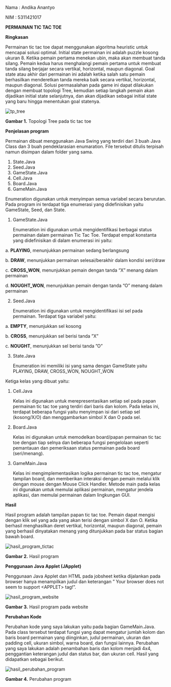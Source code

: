 Nama : Andika Anantyo

NIM : 5311421017

**PERMAINAN TIC TAC TOE**

**Ringkasan**

Permainan tic tac toe dapat menggunakan algoritma heuristic untuk mencapai solusi optimal. Initial state permainan ini adalah puzzle kosong ukuran 8. Ketika pemain pertama menekan ubin, maka akan membuat tanda silang. Pemain kedua harus menghalangi pemain pertama untuk membuat tanda silang berjajar secara vertikal, horizontal, maupun diagonal. Goal state atau akhir dari permainan ini adalah ketika salah satu pemain berhasilkan menderetkan tanda mereka baik secara vertikal, horizontal, maupun diagonal. Solusi permasalahan pada game ini dapat dilakukan dengan membuat topologi Tree, kemudian setiap langkah pemain akan dijadikan initial state selanjutnya, dan akan dijadikan sebagai initial state yang baru hingga menentukan goal statenya.

![tp_tree](https://github.com/akvrba/praktek_bfs_tictactoe/assets/147400178/63d2004a-6b25-4534-976b-eee38eefae1a)

**Gambar 1.** Topologi Tree pada tic tac toe

**Penjelasan program**

Permainan dibuat menggunakan Java Swing yang terdiri dari 3 buah Java Class dan 3 buah pendeklarasian enumaration. File tersebut ditulis terpisah namun disimpan dalam folder yang sama.

1.  State.Java
2.  Seed.Java
3.  GameState.Java
4.  Cell.Java
5.  Board.Java
6.  GameMain.Java

Enumeration digunakan untuk menyimpan semua variabel secara berurutan. Pada program ini terdapat tiga enumerasi yang didefinisikan yaitu GameState, Seed, dan State.

1.  GameState.Java

    Enumeration ini digunakan untuk mengidentifikasi berbagai status permainan dalam permainan Tic Tac Toe. Terdapat empat konstanta yang didefinisikan di dalam enumerasi ini yaitu:

  a.  **PLAYING**, menunjukkan permainan sedang berlangsung
  
  b.  **DRAW**, menunjukkan permainan selesai/berakhir dalam kondisi seri/draw
  
  c.  **CROSS_WON**, menunjukkan pemain dengan tanda “X” menang dalam permainan
  
  d.  **NOUGHT_WON**, menunjukkan pemain dengan tanda “O” menang dalam permainan
  
2.  Seed.Java

    Enumeration ini digunakan untuk mengidentifikasi isi sel pada permainan. Terdapat tiga variabel yaitu:

  a.  **EMPTY**, menunjukkan sel kosong
  
  b.  **CROSS**, menunjukkan sel berisi tanda ”X”
  
  c.  **NOUGHT**, menunjukkan sel berisi tanda ”O”
  
3. State.Java

    Enumeration ini memiliki isi yang sama dengan GameState yaitu PLAYING, DRAW, CROSS_WON, NOUGHT_WON

Ketiga kelas yang dibuat yaitu:

1.  Cell.Java

    Kelas ini digunakan untuk merepresentasikan setiap sel pada papan permainan tic tac toe yang terdiri dari baris dan kolom. Pada kelas ini, terdapat beberapa fungsi yaitu menyimpan isi dari setiap sel (kosong/X/O) dan menggambarkan simbol X dan O pada sel.

2.  Board.Java

    Kelas ini digunakan untuk memodelkan board/papan permainan tic tac toe dengan tiap selnya dan beberapa fungsi pengelolaan seperti pemantauan dan pemeriksaan status permainan pada board (seri/menang).

3.  GameMain.Java

    Kelas ini mengimplementasikan logika permainan tic tac toe, mengatur tampilan board, dan memberikan interaksi dengan pemain melalui klik dengan mouse dengan Mouse Click Handler. Metode main pada kelas ini digunakan untuk memulai aplikasi permainan, mengatur jendela aplikasi, dan memulai permainan dalam lingkungan GUI.

**Hasil**

Hasil program adalah tampilan papan tic tac toe. Pemain dapat mengisi dengan klik sel yang ada yang akan terisi dengan simbol X dan O. Ketika berhasil menghasilkan deret vertikal, horizontal, maupun diagonal, pemain yang berhasil dinyatakan menang yang ditunjukkan pada bar status bagian bawah board.

![hasil_program_tictac](https://github.com/akvrba/praktek_bfs_tictactoe/assets/147400178/f6c39098-9b21-4b4f-b55e-73e93c900bea)

**Gambar 2.** Hasil program

**Penggunaan Java Applet (JApplet)**

Penggunaan Java Applet dan HTML pada jobsheet ketika dijalankan pada browser hanya menampilkan judul dan keterangan ” Your browser does not seem to support \<APPLET\> tag!”.

![hasil_program_website](https://github.com/akvrba/praktek_bfs_tictactoe/assets/147400178/2a065cb4-4335-4a90-88ef-e4ab36eb4671)

**Gambar 3.** Hasil program pada website

**Perubahan Kode**

Perubahan kode yang saya lakukan yaitu pada bagian GameMain.Java. Pada class tersebut terdapat fungsi yang dapat mengatur jumlah kolom dan baris board permainan yang diinginkan, judul permainan, ukuran dan padding cell, ukuran simbol, warna board, dan fungsi lainnya. Perubahan yang saya lakukan adalah penambahan baris dan kolom menjadi 4x4, penggantian keterangan judul dan status bar, dan ukuran cell. Hasil yang didapatkan sebagai berikut.

![hasil_perubahan_program](https://github.com/akvrba/praktek_bfs_tictactoe/assets/147400178/8155865d-b83d-4ea5-815e-bb9074c2774b)

**Gambar 4.** Perubahan program
